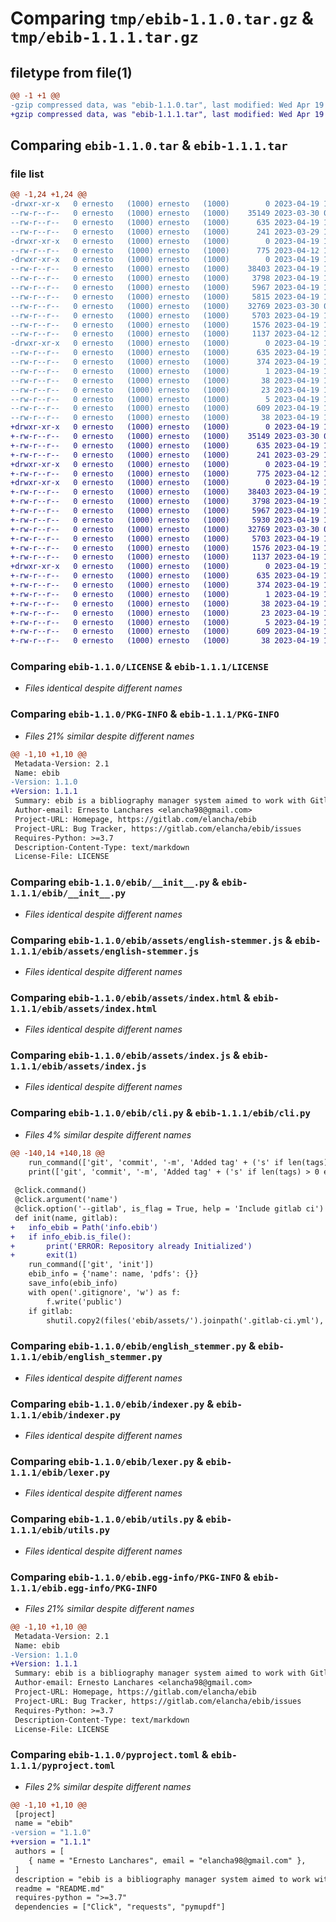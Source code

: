 # Comparing `tmp/ebib-1.1.0.tar.gz` & `tmp/ebib-1.1.1.tar.gz`

## filetype from file(1)

```diff
@@ -1 +1 @@
-gzip compressed data, was "ebib-1.1.0.tar", last modified: Wed Apr 19 16:50:44 2023, max compression
+gzip compressed data, was "ebib-1.1.1.tar", last modified: Wed Apr 19 17:22:36 2023, max compression
```

## Comparing `ebib-1.1.0.tar` & `ebib-1.1.1.tar`

### file list

```diff
@@ -1,24 +1,24 @@
-drwxr-xr-x   0 ernesto   (1000) ernesto   (1000)        0 2023-04-19 16:50:44.718486 ebib-1.1.0/
--rw-r--r--   0 ernesto   (1000) ernesto   (1000)    35149 2023-03-30 01:00:35.000000 ebib-1.1.0/LICENSE
--rw-r--r--   0 ernesto   (1000) ernesto   (1000)      635 2023-04-19 16:50:44.718486 ebib-1.1.0/PKG-INFO
--rw-r--r--   0 ernesto   (1000) ernesto   (1000)      241 2023-03-29 13:24:13.000000 ebib-1.1.0/README.md
-drwxr-xr-x   0 ernesto   (1000) ernesto   (1000)        0 2023-04-19 16:50:44.718486 ebib-1.1.0/ebib/
--rw-r--r--   0 ernesto   (1000) ernesto   (1000)      775 2023-04-12 12:47:10.000000 ebib-1.1.0/ebib/__init__.py
-drwxr-xr-x   0 ernesto   (1000) ernesto   (1000)        0 2023-04-19 16:50:44.718486 ebib-1.1.0/ebib/assets/
--rw-r--r--   0 ernesto   (1000) ernesto   (1000)    38403 2023-04-19 12:43:51.000000 ebib-1.1.0/ebib/assets/english-stemmer.js
--rw-r--r--   0 ernesto   (1000) ernesto   (1000)     3798 2023-04-19 16:37:29.000000 ebib-1.1.0/ebib/assets/index.html
--rw-r--r--   0 ernesto   (1000) ernesto   (1000)     5967 2023-04-19 16:35:50.000000 ebib-1.1.0/ebib/assets/index.js
--rw-r--r--   0 ernesto   (1000) ernesto   (1000)     5815 2023-04-19 16:45:20.000000 ebib-1.1.0/ebib/cli.py
--rw-r--r--   0 ernesto   (1000) ernesto   (1000)    32769 2023-03-30 01:11:34.000000 ebib-1.1.0/ebib/english_stemmer.py
--rw-r--r--   0 ernesto   (1000) ernesto   (1000)     5703 2023-04-19 13:23:21.000000 ebib-1.1.0/ebib/indexer.py
--rw-r--r--   0 ernesto   (1000) ernesto   (1000)     1576 2023-04-19 13:21:21.000000 ebib-1.1.0/ebib/lexer.py
--rw-r--r--   0 ernesto   (1000) ernesto   (1000)     1137 2023-04-12 12:47:10.000000 ebib-1.1.0/ebib/utils.py
-drwxr-xr-x   0 ernesto   (1000) ernesto   (1000)        0 2023-04-19 16:50:44.718486 ebib-1.1.0/ebib.egg-info/
--rw-r--r--   0 ernesto   (1000) ernesto   (1000)      635 2023-04-19 16:50:44.000000 ebib-1.1.0/ebib.egg-info/PKG-INFO
--rw-r--r--   0 ernesto   (1000) ernesto   (1000)      374 2023-04-19 16:50:44.000000 ebib-1.1.0/ebib.egg-info/SOURCES.txt
--rw-r--r--   0 ernesto   (1000) ernesto   (1000)        1 2023-04-19 16:50:44.000000 ebib-1.1.0/ebib.egg-info/dependency_links.txt
--rw-r--r--   0 ernesto   (1000) ernesto   (1000)       38 2023-04-19 16:50:44.000000 ebib-1.1.0/ebib.egg-info/entry_points.txt
--rw-r--r--   0 ernesto   (1000) ernesto   (1000)       23 2023-04-19 16:50:44.000000 ebib-1.1.0/ebib.egg-info/requires.txt
--rw-r--r--   0 ernesto   (1000) ernesto   (1000)        5 2023-04-19 16:50:44.000000 ebib-1.1.0/ebib.egg-info/top_level.txt
--rw-r--r--   0 ernesto   (1000) ernesto   (1000)      609 2023-04-19 16:47:40.000000 ebib-1.1.0/pyproject.toml
--rw-r--r--   0 ernesto   (1000) ernesto   (1000)       38 2023-04-19 16:50:44.718486 ebib-1.1.0/setup.cfg
+drwxr-xr-x   0 ernesto   (1000) ernesto   (1000)        0 2023-04-19 17:22:36.212543 ebib-1.1.1/
+-rw-r--r--   0 ernesto   (1000) ernesto   (1000)    35149 2023-03-30 01:00:35.000000 ebib-1.1.1/LICENSE
+-rw-r--r--   0 ernesto   (1000) ernesto   (1000)      635 2023-04-19 17:22:36.212543 ebib-1.1.1/PKG-INFO
+-rw-r--r--   0 ernesto   (1000) ernesto   (1000)      241 2023-03-29 13:24:13.000000 ebib-1.1.1/README.md
+drwxr-xr-x   0 ernesto   (1000) ernesto   (1000)        0 2023-04-19 17:22:36.212543 ebib-1.1.1/ebib/
+-rw-r--r--   0 ernesto   (1000) ernesto   (1000)      775 2023-04-12 12:47:10.000000 ebib-1.1.1/ebib/__init__.py
+drwxr-xr-x   0 ernesto   (1000) ernesto   (1000)        0 2023-04-19 17:22:36.212543 ebib-1.1.1/ebib/assets/
+-rw-r--r--   0 ernesto   (1000) ernesto   (1000)    38403 2023-04-19 12:43:51.000000 ebib-1.1.1/ebib/assets/english-stemmer.js
+-rw-r--r--   0 ernesto   (1000) ernesto   (1000)     3798 2023-04-19 16:37:29.000000 ebib-1.1.1/ebib/assets/index.html
+-rw-r--r--   0 ernesto   (1000) ernesto   (1000)     5967 2023-04-19 16:35:50.000000 ebib-1.1.1/ebib/assets/index.js
+-rw-r--r--   0 ernesto   (1000) ernesto   (1000)     5930 2023-04-19 17:10:16.000000 ebib-1.1.1/ebib/cli.py
+-rw-r--r--   0 ernesto   (1000) ernesto   (1000)    32769 2023-03-30 01:11:34.000000 ebib-1.1.1/ebib/english_stemmer.py
+-rw-r--r--   0 ernesto   (1000) ernesto   (1000)     5703 2023-04-19 13:23:21.000000 ebib-1.1.1/ebib/indexer.py
+-rw-r--r--   0 ernesto   (1000) ernesto   (1000)     1576 2023-04-19 13:21:21.000000 ebib-1.1.1/ebib/lexer.py
+-rw-r--r--   0 ernesto   (1000) ernesto   (1000)     1137 2023-04-19 17:10:28.000000 ebib-1.1.1/ebib/utils.py
+drwxr-xr-x   0 ernesto   (1000) ernesto   (1000)        0 2023-04-19 17:22:36.212543 ebib-1.1.1/ebib.egg-info/
+-rw-r--r--   0 ernesto   (1000) ernesto   (1000)      635 2023-04-19 17:22:36.000000 ebib-1.1.1/ebib.egg-info/PKG-INFO
+-rw-r--r--   0 ernesto   (1000) ernesto   (1000)      374 2023-04-19 17:22:36.000000 ebib-1.1.1/ebib.egg-info/SOURCES.txt
+-rw-r--r--   0 ernesto   (1000) ernesto   (1000)        1 2023-04-19 17:22:36.000000 ebib-1.1.1/ebib.egg-info/dependency_links.txt
+-rw-r--r--   0 ernesto   (1000) ernesto   (1000)       38 2023-04-19 17:22:36.000000 ebib-1.1.1/ebib.egg-info/entry_points.txt
+-rw-r--r--   0 ernesto   (1000) ernesto   (1000)       23 2023-04-19 17:22:36.000000 ebib-1.1.1/ebib.egg-info/requires.txt
+-rw-r--r--   0 ernesto   (1000) ernesto   (1000)        5 2023-04-19 17:22:36.000000 ebib-1.1.1/ebib.egg-info/top_level.txt
+-rw-r--r--   0 ernesto   (1000) ernesto   (1000)      609 2023-04-19 17:19:40.000000 ebib-1.1.1/pyproject.toml
+-rw-r--r--   0 ernesto   (1000) ernesto   (1000)       38 2023-04-19 17:22:36.212543 ebib-1.1.1/setup.cfg
```

### Comparing `ebib-1.1.0/LICENSE` & `ebib-1.1.1/LICENSE`

 * *Files identical despite different names*

### Comparing `ebib-1.1.0/PKG-INFO` & `ebib-1.1.1/PKG-INFO`

 * *Files 21% similar despite different names*

```diff
@@ -1,10 +1,10 @@
 Metadata-Version: 2.1
 Name: ebib
-Version: 1.1.0
+Version: 1.1.1
 Summary: ebib is a bibliography manager system aimed to work with Gitlab/Github pages
 Author-email: Ernesto Lanchares <elancha98@gmail.com>
 Project-URL: Homepage, https://gitlab.com/elancha/ebib
 Project-URL: Bug Tracker, https://gitlab.com/elancha/ebib/issues
 Requires-Python: >=3.7
 Description-Content-Type: text/markdown
 License-File: LICENSE
```

### Comparing `ebib-1.1.0/ebib/__init__.py` & `ebib-1.1.1/ebib/__init__.py`

 * *Files identical despite different names*

### Comparing `ebib-1.1.0/ebib/assets/english-stemmer.js` & `ebib-1.1.1/ebib/assets/english-stemmer.js`

 * *Files identical despite different names*

### Comparing `ebib-1.1.0/ebib/assets/index.html` & `ebib-1.1.1/ebib/assets/index.html`

 * *Files identical despite different names*

### Comparing `ebib-1.1.0/ebib/assets/index.js` & `ebib-1.1.1/ebib/assets/index.js`

 * *Files identical despite different names*

### Comparing `ebib-1.1.0/ebib/cli.py` & `ebib-1.1.1/ebib/cli.py`

 * *Files 4% similar despite different names*

```diff
@@ -140,14 +140,18 @@
 	run_command(['git', 'commit', '-m', 'Added tag' + ('s' if len(tags) > 0 else '') + ' ' + mtags + ' to ' + filename + '.pdf'])
 	print(['git', 'commit', '-m', 'Added tag' + ('s' if len(tags) > 0 else '') + ' ' + mtags + ' to ' + filename + '.pdf'])
 
 @click.command()
 @click.argument('name')
 @click.option('--gitlab', is_flag = True, help = 'Include gitlab ci')
 def init(name, gitlab):
+	info_ebib = Path('info.ebib')
+	if info_ebib.is_file():
+		print('ERROR: Repository already Initialized')
+		exit(1)
 	run_command(['git', 'init'])
 	ebib_info = {'name': name, 'pdfs': {}}
 	save_info(ebib_info)
 	with open('.gitignore', 'w') as f:
 		f.write('public')
 	if gitlab:
 		shutil.copy2(files('ebib/assets/').joinpath('.gitlab-ci.yml'), '.')
```

### Comparing `ebib-1.1.0/ebib/english_stemmer.py` & `ebib-1.1.1/ebib/english_stemmer.py`

 * *Files identical despite different names*

### Comparing `ebib-1.1.0/ebib/indexer.py` & `ebib-1.1.1/ebib/indexer.py`

 * *Files identical despite different names*

### Comparing `ebib-1.1.0/ebib/lexer.py` & `ebib-1.1.1/ebib/lexer.py`

 * *Files identical despite different names*

### Comparing `ebib-1.1.0/ebib/utils.py` & `ebib-1.1.1/ebib/utils.py`

 * *Files identical despite different names*

### Comparing `ebib-1.1.0/ebib.egg-info/PKG-INFO` & `ebib-1.1.1/ebib.egg-info/PKG-INFO`

 * *Files 21% similar despite different names*

```diff
@@ -1,10 +1,10 @@
 Metadata-Version: 2.1
 Name: ebib
-Version: 1.1.0
+Version: 1.1.1
 Summary: ebib is a bibliography manager system aimed to work with Gitlab/Github pages
 Author-email: Ernesto Lanchares <elancha98@gmail.com>
 Project-URL: Homepage, https://gitlab.com/elancha/ebib
 Project-URL: Bug Tracker, https://gitlab.com/elancha/ebib/issues
 Requires-Python: >=3.7
 Description-Content-Type: text/markdown
 License-File: LICENSE
```

### Comparing `ebib-1.1.0/pyproject.toml` & `ebib-1.1.1/pyproject.toml`

 * *Files 2% similar despite different names*

```diff
@@ -1,10 +1,10 @@
 [project]
 name = "ebib"
-version = "1.1.0"
+version = "1.1.1"
 authors = [
 	{ name = "Ernesto Lanchares", email = "elancha98@gmail.com" },
 ]
 description = "ebib is a bibliography manager system aimed to work with Gitlab/Github pages"
 readme = "README.md"
 requires-python = ">=3.7"
 dependencies = ["Click", "requests", "pymupdf"]
```

